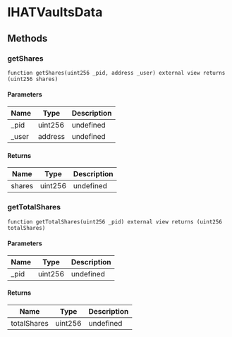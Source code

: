 # IHATVaultsData









## Methods

### getShares

```solidity
function getShares(uint256 _pid, address _user) external view returns (uint256 shares)
```





#### Parameters

| Name | Type | Description |
|---|---|---|
| _pid | uint256 | undefined |
| _user | address | undefined |

#### Returns

| Name | Type | Description |
|---|---|---|
| shares | uint256 | undefined |

### getTotalShares

```solidity
function getTotalShares(uint256 _pid) external view returns (uint256 totalShares)
```





#### Parameters

| Name | Type | Description |
|---|---|---|
| _pid | uint256 | undefined |

#### Returns

| Name | Type | Description |
|---|---|---|
| totalShares | uint256 | undefined |




